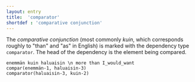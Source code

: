 ```yaml
---
layout: entry
title:  'comparator'
shortdef : 'comparative conjunction'
---
```


The *comparative conjunction* (most commonly *kuin*, which corresponds
roughly to "than" and "as" in English) is marked with the dependency
type `comparator`. The head of the dependency is the element being
compared.

<!-- fname:comparator.pdf -->
~~~ sdparse
enemmän kuin haluaisin \n more than I_would_want
compar(enemmän-1, haluaisin-3)
comparator(haluaisin-3, kuin-2)
~~~
